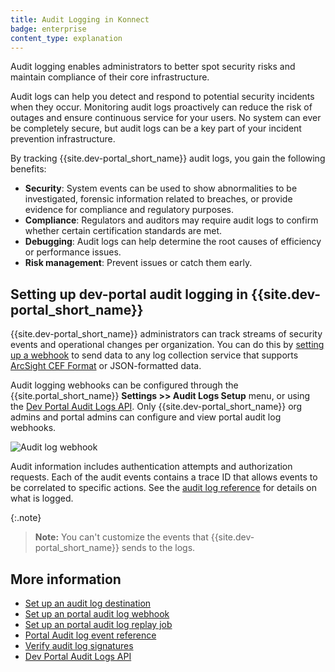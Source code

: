 ```yaml
---
title: Audit Logging in Konnect
badge: enterprise
content_type: explanation
---
```


Audit logging enables administrators to better spot security risks and maintain compliance of their core infrastructure. 

Audit logs can help you detect and respond to potential security incidents when they occur. Monitoring audit logs proactively can reduce the risk of outages and ensure continuous service for your users. No system can ever be completely secure, but audit logs can be a key part of your incident prevention infrastructure.

By tracking {{site.dev-portal_short_name}} audit logs, you gain the following benefits:
* **Security**: System events can be used to show abnormalities to be investigated, forensic information related to breaches, or provide evidence for compliance and regulatory purposes.
* **Compliance**: Regulators and auditors may require audit logs to confirm whether certain certification standards are met.
* **Debugging**: Audit logs can help determine the root causes of efficiency or performance issues.
* **Risk management**: Prevent issues or catch them early.

## Setting up dev-portal audit logging in {{site.dev-portal_short_name}}

{{site.dev-portal_short_name}} administrators can track streams of security events and operational changes per organization.
You can do this by [setting up a webhook](/konnect/dev-portal/audit-logging/webhook/) to send data to any 
log collection service that supports [ArcSight CEF Format](https://docs.centrify.com/Content/IntegrationContent/SIEM/arcsight-cef/arcsight-cef-format.htm) or JSON-formatted data.

Audit logging webhooks can be configured through the {{site.portal_short_name}} **Settings >> Audit Logs Setup** menu, or
using the [Dev Portal Audit Logs API](/konnect/api/audit-logs/latest/).
Only {{site.dev-portal_short_name}} org admins and portal admins can configure and view portal audit log webhooks. 

![Audit log webhook](/assets/images/products/konnect/audit-logs/konnect-audit-log-webhook.png)

Audit information includes authentication attempts and authorization requests.
Each of the audit events contains a trace ID that allows events to be correlated to specific actions. 
See the [audit log reference](/konnect/dev-portal/audit-logging/reference/) for details on what is logged.

{:.note}
> **Note:** You can't customize the events that {{site.dev-portal_short_name}} sends to the logs.
    
## More information
* [Set up an audit log destination](/konnect/dev-portal/audit-logging/destination/)
* [Set up an portal audit log webhook](/konnect/dev-portal/audit-logging/webhook/)
* [Set up an portal audit log replay job](/konnect/dev-portal/audit-logging/replay-job/)
* [Portal Audit log event reference](/konnect/dev-portal/audit-logging/reference/)
* [Verify audit log signatures](/konnect/dev-portal/audit-logging/verify-signatures/)
* [Dev Portal Audit Logs API](/konnect/api/audit-logs/latest/)
